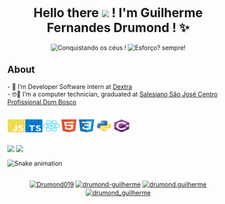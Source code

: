 <h1 align="center">
  Hello there 
  <img src="https://github.com/souvikguria98/souvikguria98/blob/master/Hi.gif" width="25">
  ! I'm Guilherme Fernandes Drumond ! ✨ 
</h1>
      
<p align="center">
  <img alt="Conquistando os céus !" height="225em" src="https://giffiles.alphacoders.com/103/103147.gif">  
  <img alt="Esforço? sempre!" height="225em" src="https://sm.ign.com/ign_pt/screenshot/default/tanjiro-a-treinar_hnt6.gif">
</p>

<h2> About </h2>
  <p align="left">
  - 👷 I’m Developer Software intern at <a target="_blank" href="https://www.dextra.com.br//">Dextra</a> </br>
  - 🤓🏫 I’m a computer technician, graduated at <a target="_blank" href="http://www.essj.com.br/cpdb/">Salesiano São José Centro Profissional Dom Bosco</a>
  </p>
<br>

<div style="display: flex" align="center"><br>
  <img align="center" alt="Gui-Js" height="30" width="40" src="https://raw.githubusercontent.com/devicons/devicon/master/icons/javascript/javascript-plain.svg">
  <img align="center" alt="Gui-Ts" height="30" width="40" src="https://raw.githubusercontent.com/devicons/devicon/master/icons/typescript/typescript-plain.svg">
  <img align="center" alt="Gui-React" height="30" width="40" src="https://raw.githubusercontent.com/devicons/devicon/master/icons/react/react-original.svg">
  <img align="center" alt="Gui-HTML" height="30" width="40" src="https://raw.githubusercontent.com/devicons/devicon/master/icons/html5/html5-original.svg">
  <img align="center" alt="Gui-CSS" height="30" width="40" src="https://raw.githubusercontent.com/devicons/devicon/master/icons/css3/css3-original.svg">
  <img align="center" alt="Gui-Python" height="30" width="40" src="https://raw.githubusercontent.com/devicons/devicon/master/icons/python/python-original.svg">
  <img align="center" alt="Gui-Csharp" height="30" width="40" src="https://raw.githubusercontent.com/devicons/devicon/master/icons/csharp/csharp-original.svg">
</div>

##

<div>
 <img height="180em" src="https://github-readme-stats.vercel.app/api?username=skillado&show_icons=true&theme=dracula&include_all_commits=true&count_private=true"/>
 <img height="180em" src="https://github-readme-stats.vercel.app/api/top-langs/?username=skillado&layout=compact&langs_count=7&theme=dracula"/>
</div>

![Snake animation](https://github.com/skillado/skillado/blob/output/github-contribution-grid-snake.svg)

##

<div align="center">
 
  <p align="center">
    <a href="https://twitter.com/drumond019" target="blank"><img align="center" src="https://cdn.jsdelivr.net/npm/simple-icons@3.0.1/icons/twitter.svg"                  alt="Drumond019" height="20" width="20" /></a>
    <a href="https://linkedin.com/in/drumond-guilherme" target="blank"><img align="center" src="https://cdn.jsdelivr.net/npm/simple-icons@3.0.1/icons/linkedin.svg"      alt="drumond-guilherme" height="20" width="20" /></a>
    <a href="https://fb.com/drumond.guilherme" target="blank"><img align="center" src="https://cdn.jsdelivr.net/npm/simple-icons@3.0.1/icons/facebook.svg"                alt="drumond.guilherme" height="20" width="20" /></a>
    <a href="https://instagram.com/drumond_guilherme" target="blank"><img align="center" src="https://cdn.jsdelivr.net/npm/simple-icons@3.0.1/icons/instagram.svg"        alt="drumond_guilherme" height="20" width="20" /></a>
  </p>
<div>

